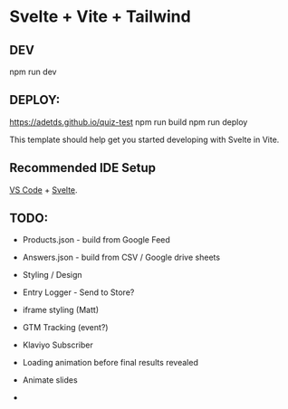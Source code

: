 # Svelte + Vite + Tailwind 

## DEV

npm run dev

## DEPLOY:

https://adetds.github.io/quiz-test
npm run build
npm run deploy

This template should help get you started developing with Svelte in Vite.

## Recommended IDE Setup

[VS Code](https://code.visualstudio.com/) + [Svelte](https://marketplace.visualstudio.com/items?itemName=svelte.svelte-vscode).



## TODO:

- Products.json - build from Google Feed
- Answers.json  - build from CSV / Google drive sheets


- Styling / Design
- Entry Logger - Send to Store?
- iframe styling (Matt)
- GTM Tracking (event?)
- Klaviyo Subscriber


- Loading animation before final results revealed
- Animate slides
- 
